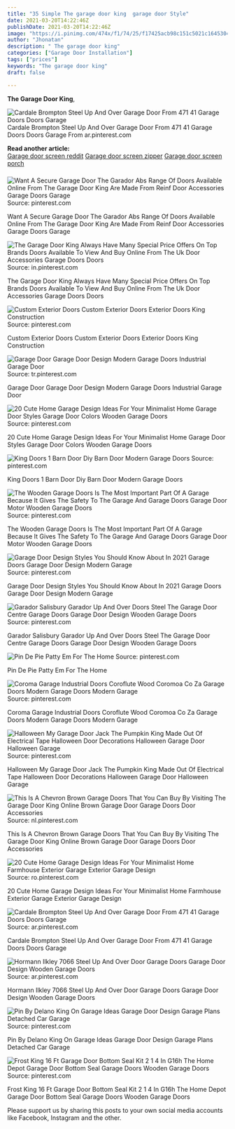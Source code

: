 ```yaml
---
title: "35 Simple The garage door king  garage door Style"
date: 2021-03-20T14:22:46Z
publishDate: 2021-03-20T14:22:46Z
image: "https://i.pinimg.com/474x/f1/74/25/f17425acb98c151c5021c16453041fb1--garage-doors-frost.jpg"
author: "Jhonatan"
description: " The garage door king"
categories: ["Garage Door Installation"]
tags: ["prices"]
keywords: "The garage door king"
draft: false

---
```

<!-- Head tag Code -->
**The Garage Door King**, 

![Cardale Brompton Steel Up And Over Garage Door From 471 41 Garage Doors Doors Garage](https://i.pinimg.com/736x/86/c5/fa/86c5fac74483e8abd9426e89c8e1cdf2.jpg "Cardale Brompton Steel Up And Over Garage Door From 471 41 Garage Doors Doors Garage")
Cardale Brompton Steel Up And Over Garage Door From 471 41 Garage Doors Doors Garage From ar.pinterest.com

**Read another article:**  
[Garage door screen reddit](/garage-door-screen-reddit/)
[Garage door screen zipper](/garage-door-screen-zipper/)
[Garage door screen porch](/garage-door-screen-porch/)




### 

 


![Want A Secure Garage Door The Garador Abs Range Of Doors Available Online From The Garage Door King Are Made From Reinf Door Accessories Garage Doors Garage](https://i.pinimg.com/originals/32/93/a5/3293a5c073e2c9cf9edad8afb4c3dc19.jpg "Want A Secure Garage Door The Garador Abs Range Of Doors Available Online From The Garage Door King Are Made From Reinf Door Accessories Garage Doors Garage")
Source: pinterest.com

Want A Secure Garage Door The Garador Abs Range Of Doors Available Online From The Garage Door King Are Made From Reinf Door Accessories Garage Doors Garage  

![The Garage Door King Always Have Many Special Price Offers On Top Brands Doors Available To View And Buy Online From The Uk Door Accessories Garage Doors Doors](https://i.pinimg.com/736x/3b/ea/69/3bea69869ecf393ae697ce92baeb2f45--garage-doors.jpg "The Garage Door King Always Have Many Special Price Offers On Top Brands Doors Available To View And Buy Online From The Uk Door Accessories Garage Doors Doors")
Source: in.pinterest.com

The Garage Door King Always Have Many Special Price Offers On Top Brands Doors Available To View And Buy Online From The Uk Door Accessories Garage Doors Doors  

![Custom Exterior Doors Custom Exterior Doors Exterior Doors King Construction](https://i.pinimg.com/originals/ae/11/aa/ae11aaf9785adf7d534660eebdd9b0fe.jpg "Custom Exterior Doors Custom Exterior Doors Exterior Doors King Construction")
Source: pinterest.com

Custom Exterior Doors Custom Exterior Doors Exterior Doors King Construction  

![Garage Door Garage Door Design Modern Garage Doors Industrial Garage Door](https://i.pinimg.com/originals/56/3f/c8/563fc83904bb45ae597fb0370cd58ce1.jpg "Garage Door Garage Door Design Modern Garage Doors Industrial Garage Door")
Source: tr.pinterest.com

Garage Door Garage Door Design Modern Garage Doors Industrial Garage Door  

![20 Cute Home Garage Design Ideas For Your Minimalist Home Garage Door Styles Garage Door Colors Wooden Garage Doors](https://i.pinimg.com/originals/43/b2/98/43b298f2643b50cdbec9b5db99588832.jpg "20 Cute Home Garage Design Ideas For Your Minimalist Home Garage Door Styles Garage Door Colors Wooden Garage Doors")
Source: pinterest.com

20 Cute Home Garage Design Ideas For Your Minimalist Home Garage Door Styles Garage Door Colors Wooden Garage Doors  

![King Doors 1 Barn Door Diy Barn Door Modern Garage Doors](https://i.pinimg.com/originals/14/eb/e9/14ebe972a112b8d0666e5e39345f2a8a.jpg "King Doors 1 Barn Door Diy Barn Door Modern Garage Doors")
Source: pinterest.com

King Doors 1 Barn Door Diy Barn Door Modern Garage Doors  

![The Wooden Garage Doors Is The Most Important Part Of A Garage Because It Gives The Safety To The Garage And Garage Doors Garage Door Motor Wooden Garage Doors](https://i.pinimg.com/564x/d6/63/fe/d663fe82300e02bd9f17f7b7a072ff27.jpg "The Wooden Garage Doors Is The Most Important Part Of A Garage Because It Gives The Safety To The Garage And Garage Doors Garage Door Motor Wooden Garage Doors")
Source: pinterest.com

The Wooden Garage Doors Is The Most Important Part Of A Garage Because It Gives The Safety To The Garage And Garage Doors Garage Door Motor Wooden Garage Doors  

![Garage Door Design Styles You Should Know About In 2021 Garage Doors Garage Door Design Modern Garage](https://i.pinimg.com/originals/11/5f/7b/115f7b1be39df6966d91a789b80a24bd.png "Garage Door Design Styles You Should Know About In 2021 Garage Doors Garage Door Design Modern Garage")
Source: pinterest.com

Garage Door Design Styles You Should Know About In 2021 Garage Doors Garage Door Design Modern Garage  

![Garador Salisbury Garador Up And Over Doors Steel The Garage Door Centre Garage Doors Garage Door Design Wooden Garage Doors](https://i.pinimg.com/564x/fc/cf/1c/fccf1c2d50ef0c21a55f9fd2134edd2c.jpg "Garador Salisbury Garador Up And Over Doors Steel The Garage Door Centre Garage Doors Garage Door Design Wooden Garage Doors")
Source: pinterest.com

Garador Salisbury Garador Up And Over Doors Steel The Garage Door Centre Garage Doors Garage Door Design Wooden Garage Doors  

![Pin De Pie Patty Em For The Home](https://i.pinimg.com/736x/bf/f5/52/bff5523db68f18c9129ea9bea121b225--fiberglass-garage-doors-painted-garage-doors.jpg "Pin De Pie Patty Em For The Home")
Source: pinterest.com

Pin De Pie Patty Em For The Home  

![Coroma Garage Industrial Doors Coroflute Wood Coromoa Co Za Garage Doors Modern Garage Doors Modern Garage](https://i.pinimg.com/originals/a6/ba/a9/a6baa9a565a9bd33587af9d1d87c040d.jpg "Coroma Garage Industrial Doors Coroflute Wood Coromoa Co Za Garage Doors Modern Garage Doors Modern Garage")
Source: pinterest.com

Coroma Garage Industrial Doors Coroflute Wood Coromoa Co Za Garage Doors Modern Garage Doors Modern Garage  

![Halloween My Garage Door Jack The Pumpkin King Made Out Of Electrical Tape Halloween Door Decorations Halloween Garage Door Halloween Garage](https://i.pinimg.com/originals/5d/5e/96/5d5e96697cffdff1046e24782cc0d0c3.jpg "Halloween My Garage Door Jack The Pumpkin King Made Out Of Electrical Tape Halloween Door Decorations Halloween Garage Door Halloween Garage")
Source: pinterest.com

Halloween My Garage Door Jack The Pumpkin King Made Out Of Electrical Tape Halloween Door Decorations Halloween Garage Door Halloween Garage  

![This Is A Chevron Brown Garage Doors That You Can Buy By Visiting The Garage Door King Online Brown Garage Door Garage Doors Door Accessories](https://i.pinimg.com/736x/f9/94/56/f99456ea69dac37f4d9d6bf476eb56cf--king-online-garage-doors.jpg "This Is A Chevron Brown Garage Doors That You Can Buy By Visiting The Garage Door King Online Brown Garage Door Garage Doors Door Accessories")
Source: nl.pinterest.com

This Is A Chevron Brown Garage Doors That You Can Buy By Visiting The Garage Door King Online Brown Garage Door Garage Doors Door Accessories  

![20 Cute Home Garage Design Ideas For Your Minimalist Home Farmhouse Exterior Garage Exterior Garage Design](https://i.pinimg.com/originals/2e/8d/d5/2e8dd557629419b3cfec01bc8edc6e4f.jpg "20 Cute Home Garage Design Ideas For Your Minimalist Home Farmhouse Exterior Garage Exterior Garage Design")
Source: ro.pinterest.com

20 Cute Home Garage Design Ideas For Your Minimalist Home Farmhouse Exterior Garage Exterior Garage Design  

![Cardale Brompton Steel Up And Over Garage Door From 471 41 Garage Doors Doors Garage](https://i.pinimg.com/736x/86/c5/fa/86c5fac74483e8abd9426e89c8e1cdf2.jpg "Cardale Brompton Steel Up And Over Garage Door From 471 41 Garage Doors Doors Garage")
Source: ar.pinterest.com

Cardale Brompton Steel Up And Over Garage Door From 471 41 Garage Doors Doors Garage  

![Hormann Ilkley 7066 Steel Up And Over Door Garage Doors Garage Door Design Wooden Garage Doors](https://i.pinimg.com/564x/eb/42/71/eb42716f0068c976dfef1d96ad28c2c0--front-courtyard-garage-doors.jpg "Hormann Ilkley 7066 Steel Up And Over Door Garage Doors Garage Door Design Wooden Garage Doors")
Source: ar.pinterest.com

Hormann Ilkley 7066 Steel Up And Over Door Garage Doors Garage Door Design Wooden Garage Doors  

![Pin By Delano King On Garage Ideas Garage Door Design Garage Plans Detached Car Garage](https://i.pinimg.com/originals/0d/28/58/0d28583f8eec48975450c5da73aa6a5d.jpg "Pin By Delano King On Garage Ideas Garage Door Design Garage Plans Detached Car Garage")
Source: pinterest.com

Pin By Delano King On Garage Ideas Garage Door Design Garage Plans Detached Car Garage  

![Frost King 16 Ft Garage Door Bottom Seal Kit 2 1 4 In G16h The Home Depot Garage Door Bottom Seal Garage Doors Wooden Garage Doors](https://i.pinimg.com/474x/f1/74/25/f17425acb98c151c5021c16453041fb1--garage-doors-frost.jpg "Frost King 16 Ft Garage Door Bottom Seal Kit 2 1 4 In G16h The Home Depot Garage Door Bottom Seal Garage Doors Wooden Garage Doors")
Source: pinterest.com

Frost King 16 Ft Garage Door Bottom Seal Kit 2 1 4 In G16h The Home Depot Garage Door Bottom Seal Garage Doors Wooden Garage Doors  

Please support us by sharing this posts to your own social media accounts like Facebook, Instagram and the other.

